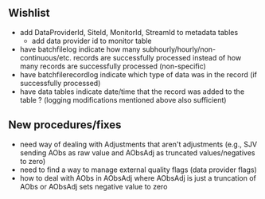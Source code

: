 ## Wishlist

- add DataProviderId, SiteId, MonitorId, StreamId to metadata tables 
  - add data provider id to monitor table
- have batchfilelog indicate how many subhourly/hourly/non-continuous/etc. records are successfully processed instead of how many records are successfully processed (non-specific)
- have batchfilerecordlog indicate which type of data was in the record (if successfully processed)
- have data tables indicate date/time that the record was added to the table ? (logging modifications mentioned above also sufficient)


## New procedures/fixes
- need way of dealing with Adjustments that aren't adjustments (e.g., SJV sending AObs as raw value and AObsAdj as truncated values/negatives to zero)
- need to find a way to manage external quality flags (data provider flags)
- how to deal with AObs in AObsAdj where AObsAdj is just a truncation of AObs or AObsAdj sets negative value to zero
